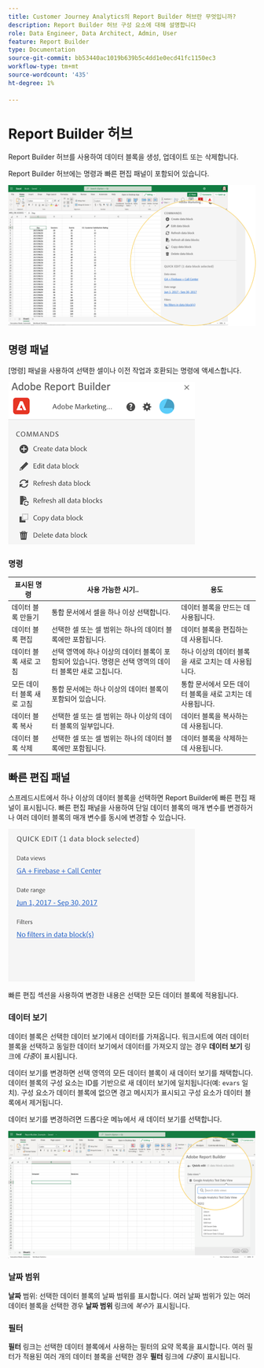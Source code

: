 ```yaml
---
title: Customer Journey Analytics의 Report Builder 허브란 무엇입니까?
description: Report Builder 허브 구성 요소에 대해 설명합니다
role: Data Engineer, Data Architect, Admin, User
feature: Report Builder
type: Documentation
source-git-commit: bb53440ac1019b639b5c4dd1e0ecd41fc1150ec3
workflow-type: tm+mt
source-wordcount: '435'
ht-degree: 1%

---
```



# Report Builder 허브

Report Builder 허브를 사용하여 데이터 블록을 생성, 업데이트 또는 삭제합니다.

Report Builder 허브에는 명령과 빠른 편집 패널이 포함되어 있습니다.

![](./assets/image13.png)

## 명령 패널

[명령] 패널을 사용하여 선택한 셀이나 이전 작업과 호환되는 명령에 액세스합니다.

![](./assets/hub1.png)

### 명령

| 표시된 명령 | 사용 가능한 시기.. | 용도 |
|------|------------------|--------|
| 데이터 블록 만들기 | 통합 문서에서 셀을 하나 이상 선택합니다. | 데이터 블록을 만드는 데 사용됩니다. |
| 데이터 블록 편집 | 선택한 셀 또는 셀 범위는 하나의 데이터 블록에만 포함됩니다. | 데이터 블록을 편집하는 데 사용됩니다. |
| 데이터 블록 새로 고침 | 선택 영역에 하나 이상의 데이터 블록이 포함되어 있습니다. 명령은 선택 영역의 데이터 블록만 새로 고칩니다. | 하나 이상의 데이터 블록을 새로 고치는 데 사용됩니다. |
| 모든 데이터 블록 새로 고침 | 통합 문서에는 하나 이상의 데이터 블록이 포함되어 있습니다. | 통합 문서에서 모든 데이터 블록을 새로 고치는 데 사용됩니다. |
| 데이터 블록 복사 | 선택한 셀 또는 셀 범위는 하나 이상의 데이터 블록의 일부입니다. | 데이터 블록을 복사하는 데 사용됩니다. |
| 데이터 블록 삭제 | 선택한 셀 또는 셀 범위는 하나의 데이터 블록에만 포함됩니다. | 데이터 블록을 삭제하는 데 사용됩니다. |

## 빠른 편집 패널

스프레드시트에서 하나 이상의 데이터 블록을 선택하면 Report Builder에 빠른 편집 패널이 표시됩니다. 빠른 편집 패널을 사용하여 단일 데이터 블록의 매개 변수를 변경하거나 여러 데이터 블록의 매개 변수를 동시에 변경할 수 있습니다.

![](./assets/hub2.png)

빠른 편집 섹션을 사용하여 변경한 내용은 선택한 모든 데이터 블록에 적용됩니다.

### 데이터 보기

데이터 블록은 선택한 데이터 보기에서 데이터를 가져옵니다. 워크시트에 여러 데이터 블록을 선택하고 동일한 데이터 보기에서 데이터를 가져오지 않는 경우 **데이터 보기** 링크에 *다중*&#x200B;이 표시됩니다.

데이터 보기를 변경하면 선택 영역의 모든 데이터 블록이 새 데이터 보기를 채택합니다. 데이터 블록의 구성 요소는 ID를 기반으로 새 데이터 보기에 일치됩니다(예: ```evars``` 일치). 구성 요소가 데이터 블록에 없으면 경고 메시지가 표시되고 구성 요소가 데이터 블록에서 제거됩니다.

데이터 보기를 변경하려면 드롭다운 메뉴에서 새 데이터 보기를 선택합니다.

![](./assets/image16.png)

### 날짜 범위

**날짜** 범위: 선택한 데이터 블록의 날짜 범위를 표시합니다. 여러 날짜 범위가 있는 여러 데이터 블록을 선택한 경우 **날짜 범위** 링크에 *복수*&#x200B;가 표시됩니다.

### 필터

**필터** 링크는 선택한 데이터 블록에서 사용하는 필터의 요약 목록을 표시합니다. 여러 필터가 적용된 여러 개의 데이터 블록을 선택한 경우 **필터** 링크에 *다중*&#x200B;이 표시됩니다.
